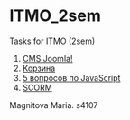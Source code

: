 # ITMO_2sem
Tasks for ITMO (2sem)

1. [CMS Joomla!](goo.gl/B5WJhz)
2. [Корзина](https://goo.gl/m5Exdj)
3. [5 вопросов по JavaScript](https://github.com/MaryMag/ITMO_2sem/blob/master/5%20Js/5%20%D0%B2%D0%BE%D0%BF%D1%80%D0%BE%D1%81%D0%BE%D0%B2%20%D0%BF%D0%BE%20Js.txt)
4. [SCORM](goo.gl/cWL0LR)

Magnitova Maria. s4107
